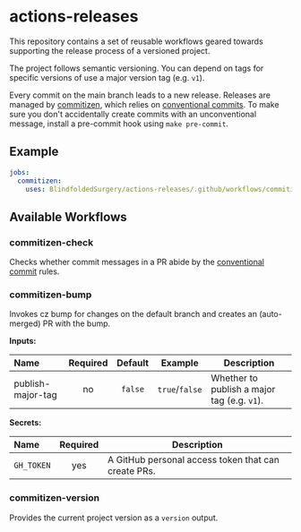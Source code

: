# actions-releases

This repository contains a set of reusable workflows geared towards supporting the release process
of a versioned project.

The project follows semantic versioning. You can depend on tags for specific versions of use a
major version tag (e.g. `v1`).

Every commit on the main branch leads to a new release. Releases are managed by
[commitizen][commitizen], which relies on [conventional commits][ccommit]. To make sure you don't
accidentally create commits with an unconventional message, install a pre-commit hook using
`make pre-commit`.

[commitizen]: https://commitizen-tools.github.io/commitizen/

[ccommit]: https://www.conventionalcommits.org/en/v1.0.0/

## Example

```yaml
jobs:
  commitizen:
    uses: BlindfoldedSurgery/actions-releases/.github/workflows/commitizen.yml@v1
```

## Available Workflows

### commitizen-check

Checks whether commit messages in a PR abide by the [conventional commit][ccommit] rules.

### commitizen-bump

Invokes cz bump for changes on the default branch and creates an (auto-merged) PR with the bump.

**Inputs:**

| Name              | Required | Default |    Example     | Description                                 |
|:------------------|:--------:|:-------:|:--------------:|---------------------------------------------|
| publish-major-tag |    no    | `false` | `true`/`false` | Whether to publish a major tag (e.g. `v1`). |

**Secrets:**

| Name       | Required | Description                                         |
|:-----------|:--------:|-----------------------------------------------------|
| `GH_TOKEN` |   yes    | A GitHub personal access token that can create PRs. |

### commitizen-version

Provides the current project version as a `version` output.
